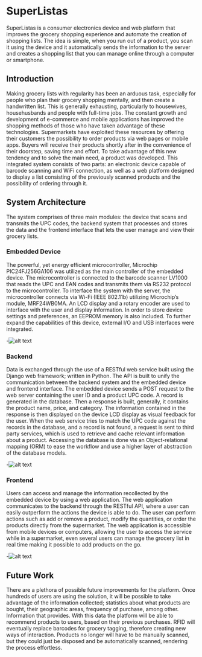 SuperListas
=============

SuperListas is a consumer electronics device and web platform that improves the grocery shopping experience and automate the creation of shopping lists. The idea is simple, when you run out of a product, you scan it using the device and it automatically sends the information to the server and creates a shopping list that you can manage online through a computer or smartphone.

## Introduction

Making grocery lists with regularity has been an arduous task, especially for people who plan their grocery shopping mentally, and then create a handwritten list.  This is generally exhausting, particularly to housewives, househusbands and people with full-time jobs.
The constant growth and development of e-commerce and mobile applications has improved the shopping methods of those who have taken advantage of these technologies. Supermarkets have exploited these resources by offering their customers the possibility to order products via web pages or mobile apps. Buyers will receive their products shortly after in the convenience of their doorstep, saving time and effort. 
To take advantage of this new tendency and to solve the main need, a product was developed. This integrated system consists of two parts: an electronic device capable of barcode scanning and WiFi connection, as well as a web platform designed to display a list consisting of the previously scanned products and the possibility of ordering through it. 

## System Architecture

The system comprises of three main modules: the device that scans and transmits the UPC codes, the backend system that processes and stores the data and the frontend interface that lets the user manage and view their grocery lists.

### Embedded Device

The powerful, yet energy efficient microcontroller, Microchip PIC24FJ256GA106 was utilized as the main controller of the embedded device. The microcontroller is connected to the barcode scanner LV1000 that reads the UPC and EAN codes and transmits them via RS232 protocol to the microcontroller. To interface the system with the server, the microcontroller connects via Wi-Fi (IEEE 802.11b) utilizing Microchip’s module, MRF24WB0MA. An LCD display and a rotary encoder are used to interface with the user and display information. In order to store device settings and preferences, an EEPROM memory is also included. To further expand the capabilities of this device, external I/O and USB interfaces were integrated.


-![alt text](http://i.imgur.com/SbV4fyv.png "Diagram of embeded device")

### Backend

Data is exchanged through the use of a RESTful web service built using the Django web framework; written in Python. The API is built to unify the communication between the  backend system and the embedded device and frontend interface.
The embedded device sends a POST request to the web server containing the user ID and a product UPC code. A record is generated in the database. Then a response is built, generally, it contains the product name, price, and category. The information contained in the response is then displayed on the device LCD display as visual feedback for the user.
When the web service tries to match the UPC code against the records in the database, and a record is not found, a request is sent to third party services, which is used to retrieve and cache relevant information about a product.
Accessing the database is done via an Object-relational mapping (ORM) to ease the workflow and use a higher layer of abstraction of the database models.

-![alt text](http://i.imgur.com/2ggIXIV.png "Backend diagram")


### Frontend

Users can access and manage the information recollected by the embedded device by using a web application.
The web application communicates to the backend through the RESTful API, where a user can easily outperform the actions the device is able to do. The user can perform actions such as add or remove a product, modify the quantities, or order the products directly from the supermarket. 
The web application is accessible from mobile devices or computers, allowing the user to access the service while in a supermarket, even several users can manage the grocery list in real time making it possible to add products on the go.

-![alt text](http://i.imgur.com/YhtY6pL.png "Web Application")


## Future Work

There are a plethora of possible future improvements for the platform. Once hundreds of users are using the solution, it will be possible to take advantage of the information collected; statistics about what products are bought, their geographic areas, frequency of purchase, among other. Information that provides. With this data the platform will be able to recommend products to users, based on their previous purchases.
RFID will eventually replace barcodes for grocery tagging, therefore creating new ways of interaction. Products no longer will have to be manually scanned, but they could just be disposed and be automatically scanned, rendering the process effortless.
